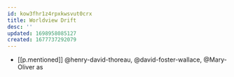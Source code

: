 ```yaml
---
id: kow3fhr1z4rpxkwsvut0crx
title: Worldview Drift
desc: ''
updated: 1698958085127
created: 1677737292079
---
```


* [[p.mentioned]] @henry-david-thoreau, @david-foster-wallace, @Mary-Oliver as 